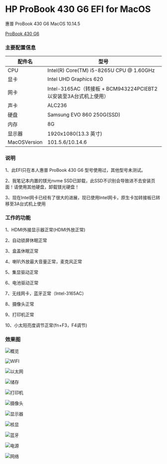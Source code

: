 # HP ProBook 430 G6 EFI for MacOS
惠普 ProBook 430 G6 MacOS 10.14.5

[ProBook 430 G6](https://github.com/YGQ8988/HP-ProBook430G6)

### 主要配置信息

| 配件名      | 型号    |
| --------- | -------- |
| CPU    | Intel(R) Core(TM) i5-8265U CPU @ 1.60GHz  |
| 显卡     | Intel UHD Graphics 620     |
| 网卡     | Intel-3165AC（转接板 + BCM943224PCIEBT2以安装至3A台式机上使用） |
| 声卡 | ALC236    |
| 硬盘 | Samsung EVO 860 250G(SSD)    |
| 内存 | 8G    |
| 显示器 | 1920x1080(13.3 英寸)    |
|  MacOSVersion | 101.5.6/10.14.6 |

### 说明

1、此EFI只在本人惠普 ProBook 430 G6 型号使用过，其他型号未测试。

2、我笔记本内置的镁光nvme SSD已卸载，此SSD不识别会导致进不去安装页面！请使用其他硬盘，卸载镁光硬盘！

3、现在Intel网卡已经有了很大的进展，现已使用Intel网卡，原生卡加转接板已转移至3A台式机上使用

### 工作的功能

1、HDMI外接显示器正常(HDMI外放正常)

2、自动锁屏休眠正常

3、盒盖休眠正常

4、喇叭外放最大音量正常，麦克风正常

5、集显驱动正常

6、电池驱动正常

7、无线网卡，蓝牙正常（Intel-3165AC）

8、摄像头正常

9、打印机正常

10、小太阳亮度调节正常(fn+F3，F4调节)


### 效果图

![概览](https://github.com/YGQ8988/HP-ProBook430G6/blob/master/%E6%88%AA%E5%9B%BE%E6%AC%A3%E8%B5%8F/%E6%A6%82%E8%A7%88.png)

![WIFI](https://github.com/YGQ8988/HP-ProBook430G6/blob/master/%E6%88%AA%E5%9B%BE%E6%AC%A3%E8%B5%8F/WIFI.png)

![以太网](https://github.com/YGQ8988/HP-ProBook430G6/blob/master/%E6%88%AA%E5%9B%BE%E6%AC%A3%E8%B5%8F/%E4%BB%A5%E5%A4%AA%E7%BD%91.png)

![储存](https://github.com/YGQ8988/HP-ProBook430G6/blob/master/%E6%88%AA%E5%9B%BE%E6%AC%A3%E8%B5%8F/%E5%82%A8%E5%AD%98.png)

![打印机](https://github.com/YGQ8988/HP-ProBook430G6/blob/master/%E6%88%AA%E5%9B%BE%E6%AC%A3%E8%B5%8F/%E6%89%93%E5%8D%B0%E6%9C%BA.png)

![摄像头](https://github.com/YGQ8988/HP-ProBook430G6/blob/master/%E6%88%AA%E5%9B%BE%E6%AC%A3%E8%B5%8F/%E6%91%84%E5%83%8F%E5%A4%B4.png)

![显示器](https://github.com/YGQ8988/HP-ProBook430G6/blob/master/%E6%88%AA%E5%9B%BE%E6%AC%A3%E8%B5%8F/%E6%98%BE%E7%A4%BA%E5%99%A8.png)

![核显](https://github.com/YGQ8988/HP-ProBook430G6/blob/master/%E6%88%AA%E5%9B%BE%E6%AC%A3%E8%B5%8F/%E6%A0%B8%E6%98%BE.png)

![蓝牙](https://github.com/YGQ8988/HP-ProBook430G6/blob/master/%E6%88%AA%E5%9B%BE%E6%AC%A3%E8%B5%8F/%E8%93%9D%E7%89%99.png)

![电源](https://github.com/YGQ8988/HP-ProBook430G6/blob/master/%E6%88%AA%E5%9B%BE%E6%AC%A3%E8%B5%8F/%E7%94%B5%E6%BA%90.png)

![网络](https://github.com/YGQ8988/HP-ProBook430G6/blob/master/%E6%88%AA%E5%9B%BE%E6%AC%A3%E8%B5%8F/%E7%BD%91%E7%BB%9C.png)
